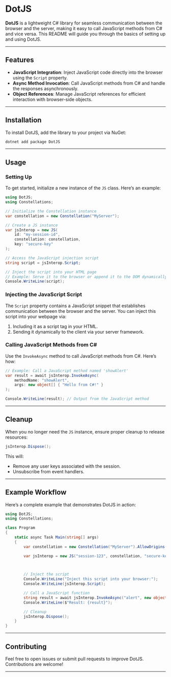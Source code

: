 ﻿# DotJS

**DotJS** is a lightweight C# library for seamless communication between the browser and the server, making it easy to call JavaScript methods from C# and vice versa. This README will guide you through the basics of setting up and using DotJS.

---

## Features

- **JavaScript Integration**: Inject JavaScript code directly into the browser using the `Script` property.
- **Async Method Invocation**: Call JavaScript methods from C# and handle the responses asynchronously.
- **Object References**: Manage JavaScript references for efficient interaction with browser-side objects.

---

## Installation

To install DotJS, add the library to your project via NuGet:

```bash
dotnet add package DotJS
```

---

## Usage

### Setting Up

To get started, initialize a new instance of the `JS` class. Here’s an example:

```csharp
using DotJS;
using Constellations;

// Initialize the Constellation instance
var constellation = new Constellation("MyServer");

// Create a JS instance
var jsInterop = new JS(
    id: "my-session-id",
    constellation: constellation,
    key: "secure-key"
);

// Access the JavaScript injection script
string script = jsInterop.Script;

// Inject the script into your HTML page
// Example: Serve it to the browser or append it to the DOM dynamically
Console.WriteLine(script);
```

### Injecting the JavaScript Script

The `Script` property contains a JavaScript snippet that establishes communication between the browser and the server. You can inject this script into your webpage via:

1. Including it as a script tag in your HTML.
2. Sending it dynamically to the client via your server framework.

### Calling JavaScript Methods from C\#

Use the `InvokeAsync` method to call JavaScript methods from C#. Here’s how:

```csharp
// Example: Call a JavaScript method named 'showAlert'
var result = await jsInterop.InvokeAsync(
    methodName: "showAlert",
    args: new object[] { "Hello from C#!" }
);

Console.WriteLine(result); // Output from the JavaScript method
```

---

## Cleanup

When you no longer need the `JS` instance, ensure proper cleanup to release resources:

```csharp
jsInterop.Dispose();
```

This will:

- Remove any user keys associated with the session.
- Unsubscribe from event handlers.

---

## Example Workflow

Here’s a complete example that demonstrates DotJS in action:

```csharp
using DotJS;
using Constellations;

class Program
{
    static async Task Main(string[] args)
    {
        var constellation = new Constellation("MyServer").AllowOrigins("yoursite.com").Run();

        var jsInterop = new JS("session-123", constellation, "secure-key");

        

        // Inject the script
        Console.WriteLine("Inject this script into your browser:");
        Console.WriteLine(jsInterop.Script);

        // Call a JavaScript function
        string result = await jsInterop.InvokeAsync("alert", new object[] { "Hello from DotJS!" });
        Console.WriteLine($"Result: {result}");

        // Cleanup
        jsInterop.Dispose();
    }
}
```

---

## Contributing

Feel free to open issues or submit pull requests to improve DotJS. Contributions are welcome!

---

##
